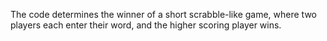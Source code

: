 The code determines the winner of a short scrabble-like game, where two players each enter their word, and the higher scoring player wins.
